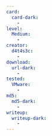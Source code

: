 ```yaml
---
card:
  card-dark:
    -
level:
  Medium:
    -
creator:
  d4t4s3c:
    -
download:
  url-dark:
    -
tested:
  VMware:
    -
md5:
  md5-dark:
    -
writeup:
  writeup-dark:
    -
---
```

